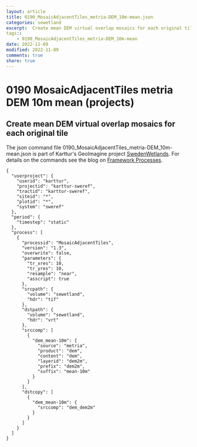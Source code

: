 ```yaml
---
layout: article
title: 0190_MosaicAdjacentTiles_metria-DEM_10m-mean.json
categories: sewetland
excerpt:  Create mean DEM virtual overlap mosaics for each original tile
tags:: 
    - 0190_MosaicAdjacentTiles_metria-DEM_10m-mean
date: 2022-11-09
modified: 2022-11-09
comments: true
share: true
---
```


# 0190 MosaicAdjacentTiles metria DEM 10m mean (projects)

##  Create mean DEM virtual overlap mosaics for each original tile

The json command file <span class='file'>0190_MosaicAdjacentTiles_metria-DEM_10m-mean.json</span> is part of Karttur's GeoImagine project [<span class='project'>SwedenWetlands</span>](https://karttur.github.io/geoimagine03-proj-wetland-se/index.html). For details on the commands see the blog on [Framework Processes](https://karttur.github.io/geoimagine03-docs-procpack/).

```
{
  "userproject": {
    "userid": "karttur",
    "projectid": "karttur-sweref",
    "tractid": "karttur-sweref",
    "siteid": "*",
    "plotid": "*",
    "system": "sweref"
  },
  "period": {
    "timestep": "static"
  },
  "process": [
    {
      "processid": "MosaicAdjacentTiles",
      "version": "1.3",
      "overwrite": false,
      "parameters": {
        "tr_xres": 10,
        "tr_yres": 10,
        "resample": "near",
        "asscript": true
      },
      "srcpath": {
        "volume": "sewetland",
        "hdr": "tif"
      },
      "dstpath": {
        "volume": "sewetland",
        "hdr": "vrt"
      },
      "srccomp": [
        {
          "dem_mean-10m": {
            "source": "metria",
            "product": "dem",
            "content": "dem",
            "layerid": "dem2m",
            "prefix": "dem2m",
            "suffix": "mean-10m"
          }
        }
      ],
      "dstcopy": [
        {
          "dem_mean-10m": {
            "srccomp": "dem_dem2m"
          }
        }
      ]
    }
  ]
}
```
